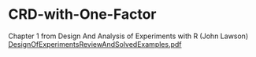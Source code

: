 # CRD-with-One-Factor
Chapter 1 from Design And Analysis of Experiments with R (John Lawson)
[DesignOfExperimentsReviewAndSolvedExamples.pdf](https://github.com/bobbytee87/CRD-with-One-Factor/files/8692467/DesignOfExperimentsReviewAndSolvedExamples.pdf)
